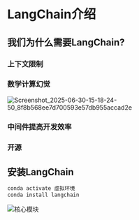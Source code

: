 # LangChain介绍

##  我们为什么需要LangChain?

### 上下文限制

### 数学计算幻觉

![Screenshot_2025-06-30-15-18-24-50_8f8b568ee7d700593e57db955accad2e](https://img.picui.cn/free/2025/06/30/68623e0bbd604.jpg)

### 中间件提高开发效率

### 开源

## 安装LangChain

```bash
conda activate 虚拟环境
conda install langchain
```

![核心模块](https://img.picui.cn/free/2025/06/30/686240f4f10cc.jpg)

